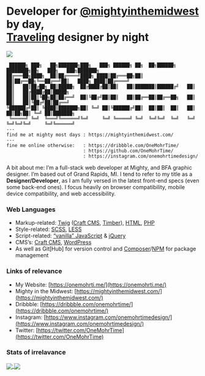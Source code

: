 # Developer for [@mightyinthemidwest](https://github.com/mightyinthemidwest/) by day,<br/>[Traveling](https://onemohrti.me/travel/) designer by night

![](https://komarev.com/ghpvc/?username=onemohrtime&color=ffc300)

```
 ██████╗ ███╗   ██╗███████╗███╗   ███╗ ██████╗ ██╗  ██╗██████╗ ████████╗██╗   ███╗   ███╗███████╗
██╔═══██╗████╗  ██║██╔════╝████╗ ████║██╔═══██╗██║  ██║██╔══██╗╚══██╔══╝██║   ████╗ ████║██╔════╝
██║   ██║██╔██╗ ██║█████╗  ██╔████╔██║██║   ██║███████║██████╔╝   ██║   ██║   ██╔████╔██║█████╗
██║   ██║██║╚██╗██║██╔══╝  ██║╚██╔╝██║██║   ██║██╔══██║██╔══██╗   ██║   ██║   ██║╚██╔╝██║██╔══╝
╚██████╔╝██║ ╚████║███████╗██║ ╚═╝ ██║╚██████╔╝██║  ██║██║  ██║   ██║   ██║██╗██║ ╚═╝ ██║███████╗
 ╚═════╝ ╚═╝  ╚═══╝╚══════╝╚═╝     ╚═╝ ╚═════╝ ╚═╝  ╚═╝╚═╝  ╚═╝   ╚═╝   ╚═╝╚═╝╚═╝     ╚═╝╚══════╝
---
find me at mighty most days : https://mightyinthemidwest.com/
---
fine me online otherwise:   : https://dribbble.com/OneMohrTime/
                            : https://github.com/OneMohrTime/
                            : https://instagram.com/onemohrtimedesign/
```

A bit about me: I’m a full-stack web developer at Mighty, and BFA graphic designer. I’m based out of Grand Rapids, MI. I tend to refer to my title as a **Designer/Developer**, as I am fully versed in the latest front-end specs (even some back-end ones). I focus heavily on browser compatibility, mobile device compatibility, and web accessibility.

### Web Languages

- Markup-related: [Twig](https://twig.symfony.com/) ([Craft CMS](https://craftcms.com/), [Timber](https://upstatement.com/timber/)), [HTML](https://html.spec.whatwg.org/), [PHP](https://www.php.net/)
- Style-related: [SCSS](https://sass-lang.com/), [LESS](https://lesscss.org/)
- Script-related: [“vanilla” JavaScript](https://www.javascript.com/) & [jQuery](https://jquery.com/)
- CMS’s: [Craft CMS](https://craftcms.com/), [WordPress](https://wordpress.org/)
- As well as Git[Hub] for version control and [Composer](https://getcomposer.org/)/[NPM](https://www.npmjs.com/) for package management

### Links of relevance

- My Website: [https://onemohrti.me/](https://onemohrti.me/)
- Mighty in the Midwest: [https://mightyinthemidwest.com/](https://mightyinthemidwest.com/)
- Dribbble: [https://dribbble.com/onemohrtime/](https://dribbble.com/onemohrtime/)
- Instagram: [https://www.instagram.com/onemohrtimedesign/](https://www.instagram.com/onemohrtimedesign/)
- Twitter: [https://twitter.com/OneMohrTime](https://twitter.com/OneMohrTime)

### Stats of irrelavance

<div style="width: 100%;">
   <a href="https://github.com/anuraghazra/github-readme-stats">
       <img align="center" src="https://github-readme-stats.vercel.app/api?username=onemohrtime&hide=stars&count_private=true&show_icons=true" />
   </a>
   <a href="https://github.com/anuraghazra/convoychat">
       <img align="center" src="https://github-readme-stats.vercel.app/api/top-langs/?username=onemohrtime&layout=compact&hide=vue,php" />
   </a>
</div>
